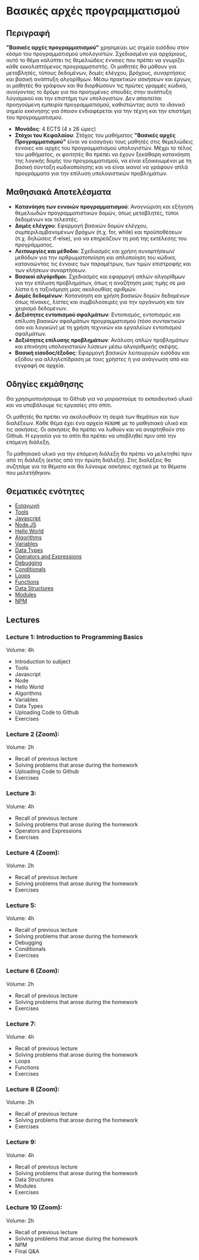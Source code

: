 # Βασικές αρχές προγραμματισμού

## Περιγραφή

**"Βασικές αρχές προγραμματισμού"** χρησιμεύει ως σημείο εισόδου στον κόσμο του προγραμματισμού υπολογιστών. Σχεδιασμένο για αρχάριους, αυτό το θέμα καλύπτει τις θεμελιώδεις έννοιες που πρέπει να γνωρίζει κάθε εκκολαπτόμενος προγραμματιστής. Οι μαθητές θα μάθουν για μεταβλητές, τύπους δεδομένων, δομές ελέγχου, βρόχους, συναρτήσεις και βασική ανάπτυξη αλγορίθμων. Μέσω πρακτικών ασκήσεων και έργων, οι μαθητές θα γράψουν και θα διορθώσουν τις πρώτες γραμμές κώδικα, ανοίγοντας το δρόμο για πιο προηγμένες σπουδές στην ανάπτυξη λογισμικού και την επιστήμη των υπολογιστών. Δεν απαιτείται προηγούμενη εμπειρία προγραμματισμού, καθιστώντας αυτό το ιδανικό σημείο εκκίνησης για όποιον ενδιαφέρεται για την τέχνη και την επιστήμη του προγραμματισμού.

- **Μονάδες**: 4 ECTS (4 x 26 ώρες)
- **Στόχοι του Κεφαλαίου**: Στόχος του μαθήματος **"Βασικές αρχές Προγραμματισμού"** είναι να εισαγάγει τους μαθητές στις θεμελιώδεις έννοιες και αρχές του προγραμματισμού υπολογιστών.
Μέχρι το τέλος του μαθήματος, οι φοιτητές θα πρέπει να έχουν ξεκάθαρη κατανόηση της λογικής δομής του προγραμματισμού, να είναι εξοικειωμένοι με τη βασική σύνταξη κωδικοποίησης και να είναι ικανοί να γράφουν απλά προγράμματα για την επίλυση υπολογιστικών προβλημάτων.

## Μαθησιακά Αποτελέσματα
- **Κατανόηση των εννοιών προγραμματισμού**: Αναγνώριση και εξήγηση θεμελιωδών προγραμματιστικών δομών, όπως μεταβλητές, τύποι δεδομένων και τελεστές.
- **Δομές ελέγχου**: Εφαρμογή βασικών δομών ελέγχου, συμπεριλαμβανομένων βρόχων (π.χ. for, while) και προϋποθέσεων (π.χ. δηλώσεις if-else), για να επηρεάζουν τη ροή της εκτέλεσης του προγράμματος.
- **Λειτουργίες και μέθοδοι**: Σχεδιασμός και χρήση συναρτήσεων/μεθόδων για την αρθρωματοποίηση και απλοποίηση του κώδικα, κατανοώντας τις έννοιες των παραμέτρων, των τιμών επιστροφής και των κλήσεων συναρτήσεων.
- **Βασικοί αλγόριθμοι**: Σχεδιασμός και εφαρμογή απλών αλγορίθμων για την επίλυση προβλημάτων, όπως η αναζήτηση μιας τιμής σε μια λίστα ή η ταξινόμηση μιας ακολουθίας αριθμών.
- **Δομές δεδομένων**: Κατανόηση και χρήση βασικών δομών δεδομένων όπως πίνακες, λίστες και συμβολοσειρές για την οργάνωση και τον χειρισμό δεδομένων.
- **Δεξιότητες εντοπισμού σφαλμάτων**: Εντοπισμός, εντοπισμός και επίλυση βασικών σφαλμάτων προγραμματισμού (τόσο συντακτικών όσο και λογικών) με τη χρήση τεχνικών και εργαλείων εντοπισμού σφαλμάτων.
- **Δεξιότητες επίλυσης προβλημάτων**: Ανάλυση απλών προβλημάτων και επινόηση υπολογιστικών λύσεων μέσω αλγοριθμικής σκέψης.
- **Βασική είσοδος/έξοδος**: Εφαρμογή βασικών λειτουργιών εισόδου και εξόδου για αλληλεπίδραση με τους χρήστες ή για ανάγνωση από και εγγραφή σε αρχεία.

## Οδηγίες εκμάθησης

Θα χρησιμοποιήσουμε το Github για να μοιραστούμε το εκπαιδευτικό υλικό και να υποβάλουμε τις εργασίες στο σπίτι.

Οι μαθητές θα πρέπει να ακολουθούν τη σειρά των θεμάτων και των διαλέξεων. Κάθε θέμα έχει ένα αρχείο `README` με το μαθησιακό υλικό και τις ασκήσεις. Οι ασκήσεις θα πρέπει να λυθούν και να αναρτηθούν στο Github. Η εργασία για το σπίτι θα πρέπει να υποβληθεί πριν από την επόμενη διάλεξη.

Το μαθησιακό υλικό για την επόμενη διάλεξη θα πρέπει να μελετηθεί πριν από τη διάλεξη (εκτός από την πρώτη διάλεξη). Στις διαλέξεις θα συζητάμε για τα θέματα και θα λύνουμε ασκήσεις σχετικά με τα θέματα που μελετήθηκαν.

## Θεματικές ενότητες
- [Εισαγωγή](./Topics/Introduction/README.md)
- [Tools](./Topics/Tools/README.md)
- [Javascript](./Topics/Javascript/README.md)
- [Node.JS](./Topics/NodeJS/README.md)
- [Hello World](./Topics/HelloWorld/README.md)
- [Algorithms](./Topics/Algorithms/README.md)
- [Variables](./Topics/Variables/README.md)
- [Data Types](./Topics/Data-Types/README.md)
- [Operators and Expressions](./Topics/Operators/README.md)
- [Debugging](./Topics/Debugging/README.md)
- [Conditionals](./Topics/Conditionals/README.md)
- [Loops](./Topics/Loops/README.md)
- [Functions](./Topics/Functions/README.md)
- [Data Structures](./Topics/Data-Structures/README.md)
- [Modules](./Topics/Modules/README.md)
- [NPM](./Topics/NPM/README.md)

## Lectures

### Lecture 1: Introduction to Programming Basics

Volume: 4h

- Introduction to subject
- Tools
- Javascript
- Node
- Hello World
- Algorithms
- Variables
- Data Types
- Uploading Code to Github
- Exercises

### Lecture 2 (Zoom):

Volume: 2h

- Recall of previous lecture
- Solving problems that arose during the homework
- Uploading Code to Github
- Exercises

### Lecture 3:

Volume: 4h

- Recall of previous lecture
- Solving problems that arose during the homework
- Operators and Expressions
- Exercises

### Lecture 4 (Zoom): 

Volume: 2h

- Recall of previous lecture
- Solving problems that arose during the homework
- Exercises


### Lecture 5: 

Volume: 4h

- Recall of previous lecture
- Solving problems that arose during the homework
- Debugging
- Conditionals
- Exercises

### Lecture 6 (Zoom):

Volume: 2h

- Recall of previous lecture
- Solving problems that arose during the homework
- Exercises

### Lecture 7: 

Volume: 4h

- Recall of previous lecture
- Solving problems that arose during the homework
- Loops
- Functions
- Exercises

### Lecture 8 (Zoom):

Volume: 2h

- Recall of previous lecture
- Solving problems that arose during the homework
- Exercises

### Lecture 9: 

Volume: 4h

- Recall of previous lecture
- Solving problems that arose during the homework
- Data Structures
- Modules
- Exercises

### Lecture 10 (Zoom):

Volume: 2h

- Recall of previous lecture
- Solving problems that arose during the homework
- NPM
- Final Q&A
